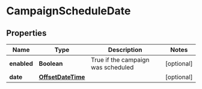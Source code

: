 

# CampaignScheduleDate

## Properties

Name | Type | Description | Notes
------------ | ------------- | ------------- | -------------
**enabled** | **Boolean** | True if the campaign was scheduled |  [optional]
**date** | [**OffsetDateTime**](OffsetDateTime.md) |  |  [optional]



